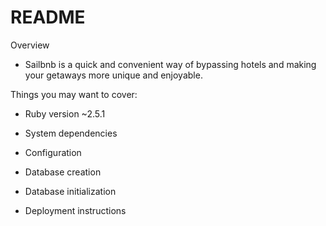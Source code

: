 # README

Overview
  - Sailbnb is a quick and convenient way of bypassing hotels and making your getaways more unique and enjoyable.




Things you may want to cover:

* Ruby version
 ~2.5.1

* System dependencies

* Configuration

* Database creation

* Database initialization


* Deployment instructions
